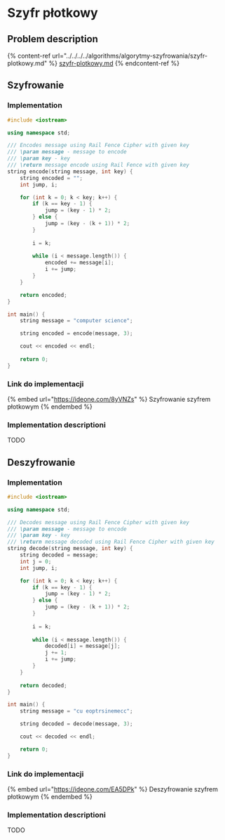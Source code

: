 # Szyfr płotkowy

## Problem description

{% content-ref url="../../../../algorithms/algorytmy-szyfrowania/szyfr-plotkowy.md" %}
[szyfr-plotkowy.md](../../../../algorithms/algorytmy-szyfrowania/szyfr-plotkowy.md)
{% endcontent-ref %}

## Szyfrowanie

### Implementation

```cpp
#include <iostream>

using namespace std;

/// Encodes message using Rail Fence Cipher with given key
/// \param message - message to encode
/// \param key - key
/// \return message encode using Rail Fence with given key
string encode(string message, int key) {
    string encoded = "";
    int jump, i;

    for (int k = 0; k < key; k++) {
        if (k == key - 1) {
            jump = (key - 1) * 2;
        } else {
            jump = (key - (k + 1)) * 2;
        }
            
        i = k;
        
        while (i < message.length()) {
            encoded += message[i];
            i += jump;
        }
    }

    return encoded;
}

int main() {
    string message = "computer science";

    string encoded = encode(message, 3);

    cout << encoded << endl;
    
    return 0;
}
```

### Link do implementacji

{% embed url="https://ideone.com/8yVNZs" %}
Szyfrowanie szyfrem płotkowym
{% endembed %}

### Implementation descriptioni

TODO

## Deszyfrowanie

### Implementation

```cpp
#include <iostream>

using namespace std;

/// Decodes message using Rail Fence Cipher with given key
/// \param message - message to encode
/// \param key - key
/// \return message decoded using Rail Fence Cipher with given key
string decode(string message, int key) {
    string decoded = message;
    int j = 0;
    int jump, i;

    for (int k = 0; k < key; k++) {
        if (k == key - 1) {
            jump = (key - 1) * 2;
        } else {
            jump = (key - (k + 1)) * 2;
        }
        
        i = k;
        
        while (i < message.length()) {
            decoded[i] = message[j];
            j += 1;
            i += jump;
        }
    }
    
    return decoded;
}

int main() {
    string message = "cu eoptrsinemecc";

    string decoded = decode(message, 3);

    cout << decoded << endl;

    return 0;
}
```

### Link do implementacji

{% embed url="https://ideone.com/EA5DPk" %}
Deszyfrowanie szyfrem płotkowym
{% endembed %}

### Implementation descriptioni

TODO
